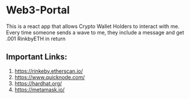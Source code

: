 # Web3-Portal
This is a react app that allows Crypto Wallet Holders to interact with me. Every time someone sends a wave to me, they include a message and get .001 RinkbyETH in return

## Important Links:

1. https://rinkeby.etherscan.io/
2. https://www.quicknode.com/
3. https://hardhat.org/
4. https://metamask.io/
